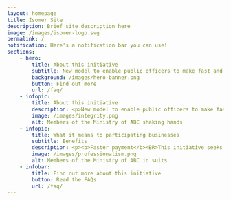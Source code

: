 ```yaml
---
layout: homepage
title: Isomer Site
description: Brief site description here
image: /images/isomer-logo.svg
permalink: /
notification: Here's a notification bar you can use!
sections:
    - hero:
        title: About this initiative
        subtitle: New model to enable public officers to make fast and seamless purchases off e-commerce sites through establishing corporate arrangements with businesses.<BR>To facilitate this initiative, an intermediate interface ('middleware') has been developed to connect Government's cororate systems with e-commerce sites.
        background: /images/hero-banner.png
        button: Find out more
        url: /faq/
    - infopic:
        title: About this initiative
        description: <p>New model to enable public officers to make fast and seamless purchases off e-commerce sites through establishing corporate arrangements with businesses.</p><br><p>To facilitate this initiative, an intermediate interface ('middleware') has been developed to connect Government's cororate systems with e-commerce sites.</p>
        image: /images/integrity.png
        alt: Members of the Ministry of ABC shaking hands
    - infopic:
        title: What it means to participating businesses
        subtitle: Benefits
        description: <p><b>Faster payment</b><BR>This initiative seeks to reduce manual processing work across the procure to pay process (e.g. manual reconciliation and manual submission of invoices), and thereby enabling faster payments to our suppliers.</p><BR><p><b>SME digitalisation</b><BR>Through this initiative, businesses (such as SMEs) can start to bring your businesses online and digitalise your processes from order to invoice to payment, and improve productivity.</p><BR><p><b>New opportunities</b><BR>Beyond demand from Government agencies, SMEs are able to gain access to an additional channel to supply to buyers beyond Singapore's shores in the e-commerce space.</p>
        image: /images/professionalism.png
        alt: Members of the Ministry of ABC in suits
    - infobar:
        title: Find out more about this initiative
        button: Read the FAQs
        url: /faq/
---
```


